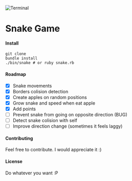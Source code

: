 ![Terminal](http://f.cl.ly/items/2E3g2I231Y3S0P0k2a0b/Snake.png)
# Snake Game

#### Install
```shell
git clone
bundle install
./bin/snake # or ruby snake.rb
```

#### Roadmap
- [x] Snake movements
- [x] Borders colision detection
- [x] Create apples on random positions
- [x] Grow snake and speed when eat apple
- [x] Add points
- [ ] Prevent snake from going on opposite direction (BUG)
- [ ] Detect snake colision with self
- [ ] Improve direction change (sometimes it feels laggy)

#### Contributing
Feel free to contribute. I would appreciate it :)

#### License
Do whatever you want :P
